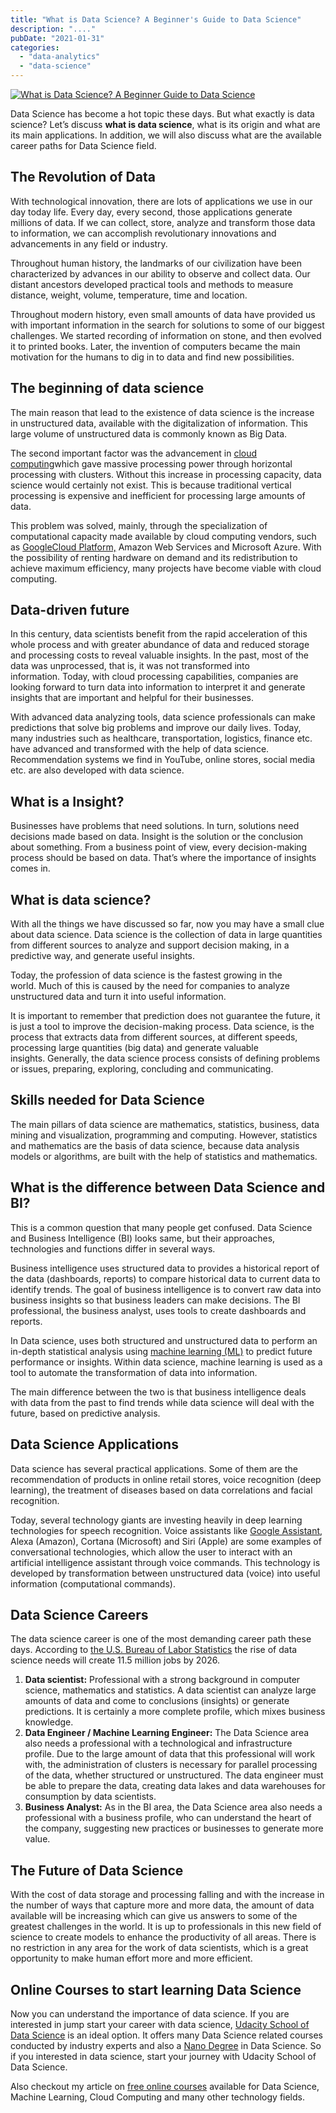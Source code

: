 ```yaml
---
title: "What is Data Science? A Beginner's Guide to Data Science"
description: "...."
pubDate: "2021-01-31"
categories: 
  - "data-analytics"
  - "data-science"
---
```


[![What is Data Science? A Beginner Guide to Data Science](/images/What%2Bis%2BData%2BScience.png)](https://1.bp.blogspot.com/-R1mCIK4kX2k/YBcFRFDlEDI/AAAAAAAAPgw/A_bna2U12d4QIQpRd-0Blf32gRdJ4L4iwCLcBGAsYHQ/s1280/What%2Bis%2BData%2BScience.png)

  

Data Science has become a hot topic these days. But what exactly is data science? Let’s discuss **what is data science**, what is its origin and what are its main applications. In addition, we will also discuss what are the available career paths for Data Science field.

## The Revolution of Data

With technological innovation, there are lots of applications we use in our day today life. Every day, every second, those applications generate millions of data. If we can collect, store, analyze and transform those data to information, we can accomplish revolutionary innovations and advancements in any field or industry.

Throughout human history, the landmarks of our civilization have been characterized by advances in our ability to observe and collect data. Our distant ancestors developed practical tools and methods to measure distance, weight, volume, temperature, time and location.

Throughout modern history, even small amounts of data have provided us with important information in the search for solutions to some of our biggest challenges. We started recording of information on stone, and then evolved it to printed books. Later, the invention of computers became the main motivation for the humans to dig in to data and find new possibilities.

## The beginning of data science

The main reason that lead to the existence of data science is the increase in unstructured data, available with the digitalization of information. This large volume of unstructured data is commonly known as Big Data.

The second important factor was the advancement in [cloud computing](https://www.buddhilive.com/2016/01/31/what-is-cloud-computing/)which gave massive processing power through horizontal processing with clusters. Without this increase in processing capacity, data science would certainly not exist. This is because traditional vertical processing is expensive and inefficient for processing large amounts of data.

This problem was solved, mainly, through the specialization of computational capacity made available by cloud computing vendors, such as [GoogleCloud Platform,](https://www.buddhilive.com/2016/01/31/what-is-google-cloud-platform/) Amazon Web Services and Microsoft Azure. With the possibility of renting hardware on demand and its redistribution to achieve maximum efficiency, many projects have become viable with cloud computing.

## Data-driven future

In this century, data scientists benefit from the rapid acceleration of this whole process and with greater abundance of data and reduced storage and processing costs to reveal valuable insights. In the past, most of the data was unprocessed, that is, it was not transformed into information. Today, with cloud processing capabilities, companies are looking forward to turn data into information to interpret it and generate insights that are important and helpful for their businesses.

With advanced data analyzing tools, data science professionals can make predictions that solve big problems and improve our daily lives. Today, many industries such as healthcare, transportation, logistics, finance etc. have advanced and transformed with the help of data science. Recommendation systems we find in YouTube, online stores, social media etc. are also developed with data science.

## What is a Insight?

Businesses have problems that need solutions. In turn, solutions need decisions made based on data. Insight is the solution or the conclusion about something. From a business point of view, every decision-making process should be based on data. That’s where the importance of insights comes in.

## What is data science?

With all the things we have discussed so far, now you may have a small clue about data science. Data science is the collection of data in large quantities from different sources to analyze and support decision making, in a predictive way, and generate useful insights.

Today, the profession of data science is the fastest growing in the world. Much of this is caused by the need for companies to analyze unstructured data and turn it into useful information.

It is important to remember that prediction does not guarantee the future, it is just a tool to improve the decision-making process. Data science, is the process that extracts data from different sources, at different speeds, processing large quantities (big data) and generate valuable insights. Generally, the data science process consists of defining problems or issues, preparing, exploring, concluding and communicating.  

## Skills needed for Data Science

The main pillars of data science are mathematics, statistics, business, data mining and visualization, programming and computing. However, statistics and mathematics are the basis of data science, because data analysis models or algorithms, are built with the help of statistics and mathematics.

## What is the difference between Data Science and BI?

This is a common question that many people get confused. Data Science and Business Intelligence (BI) looks same, but their approaches, technologies and functions differ in several ways.

Business intelligence uses structured data to provides a historical report of the data (dashboards, reports) to compare historical data to current data to identify trends. The goal of business intelligence is to convert raw data into business insights so that business leaders can make decisions. The BI professional, the business analyst, uses tools to create dashboards and reports.

In Data science, uses both structured and unstructured data to perform an in-depth statistical analysis using [machine learning (ML)](https://www.buddhilive.com/2020/06/25/what-is-machine-learning-a-brief-introduction/) to predict future performance or insights. Within data science, machine learning is used as a tool to automate the transformation of data into information.

The main difference between the two is that business intelligence deals with data from the past to find trends while data science will deal with the future, based on predictive analysis. 

## Data Science Applications

Data science has several practical applications. Some of them are the recommendation of products in online retail stores, voice recognition (deep learning), the treatment of diseases based on data correlations and facial recognition.

Today, several technology giants are investing heavily in deep learning technologies for speech recognition. Voice assistants like [Google Assistant](https://googlefanboy.buddhilive.com/2020/01/what-is-google-assistant.html), Alexa (Amazon), Cortana (Microsoft) and Siri (Apple) are some examples of conversational technologies, which allow the user to interact with an artificial intelligence assistant through voice commands. This technology is developed by transformation between unstructured data (voice) into useful information (computational commands). 

## Data Science Careers

The data science career is one of the most demanding career path these days. According to [the U.S. Bureau of Labor Statistics](https://www.bls.gov/opub/ted/2017/thirty-fastest-growing-occupations-projected-to-account-for-19-percent-of-new-jobs-from-2016-to-2026.htm) the rise of data science needs will create 11.5 million jobs by 2026. 

1. **Data scientist:** Professional with a strong background in computer science, mathematics and statistics. A data scientist can analyze large amounts of data and come to conclusions (insights) or generate predictions. It is certainly a more complete profile, which mixes business knowledge. 
2. **Data Engineer / Machine Learning Engineer:** The Data Science area also needs a professional with a technological and infrastructure profile. Due to the large amount of data that this professional will work with, the administration of clusters is necessary for parallel processing of the data, whether structured or unstructured. The data engineer must be able to prepare the data, creating data lakes and data warehouses for consumption by data scientists.
3. **Business Analyst:** As in the BI area, the Data Science area also needs a professional with a business profile, who can understand the heart of the company, suggesting new practices or businesses to generate more value.

## The Future of Data Science

With the cost of data storage and processing falling and with the increase in the number of ways that capture more and more data, the amount of data available will be increasing which can give us answers to some of the greatest challenges in the world. It is up to professionals in this new field of science to create models to enhance the productivity of all areas. There is no restriction in any area for the work of data scientists, which is a great opportunity to make human effort more and more efficient.

## Online Courses to start learning Data Science

Now you can understand the importance of data science. If you are interested in jump start your career with data science, [Udacity School of Data Science](https://imp.i115008.net/1EqNd) is an ideal option. It offers many Data Science related courses conducted by industry experts and also a [Nano Degree](https://imp.i115008.net/edVGD) in Data Science. So if you interested in data science, start your journey with Udacity School of Data Science.

  

Also checkout my article on [free online courses](https://www.buddhilive.com/2021/01/10/best-free-online-courses-you-should-follow-in-2021/) available for Data Science, Machine Learning, Cloud Computing and many other technology fields.

